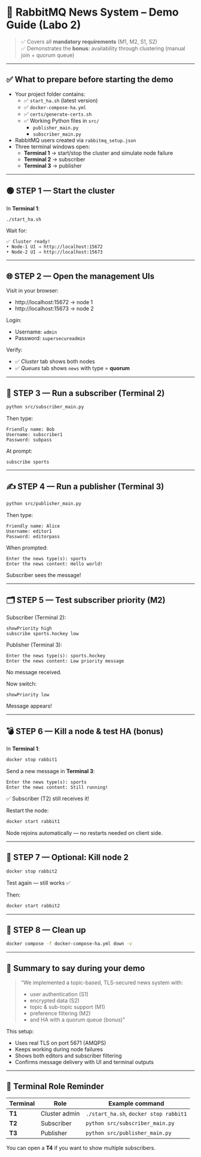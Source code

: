 # 🧪 RabbitMQ News System – Demo Guide (Labo 2)

> ✅ Covers all **mandatory requirements** (M1, M2, S1, S2)  
> ✅ Demonstrates the **bonus**: availability through clustering (manual join + quorum queue)

---

## ✅ What to prepare before starting the demo

- Your project folder contains:
  - ✅ `start_ha.sh` (latest version)
  - ✅ `docker-compose-ha.yml`
  - ✅ `certs/generate-certs.sh`
  - ✅ Working Python files in `src/`
    - `publisher_main.py`
    - `subscriber_main.py`
- RabbitMQ users created via `rabbitmq_setup.json`
- Three terminal windows open:
  - **Terminal 1** → start/stop the cluster and simulate node failure
  - **Terminal 2** → subscriber
  - **Terminal 3** → publisher

---

## 🟢 STEP 1 — Start the cluster

In **Terminal 1**:

```bash
./start_ha.sh
```

Wait for:

```
✅ Cluster ready!
• Node-1 UI → http://localhost:15672
• Node-2 UI → http://localhost:15673
```

---

## 🌐 STEP 2 — Open the management UIs

Visit in your browser:

- http://localhost:15672  → node 1
- http://localhost:15673  → node 2

Login:

- Username: `admin`
- Password: `supersecureadmin`

Verify:

- ✅ *Cluster* tab shows both nodes
- ✅ *Queues* tab shows `news` with type = **quorum**

---

## 📨 STEP 3 — Run a subscriber (Terminal 2)

```bash
python src/subscriber_main.py
```

Then type:

```
Friendly name: Bob
Username: subscriber1
Password: subpass
```

At prompt:

```
subscribe sports
```

---

## ✍️ STEP 4 — Run a publisher (Terminal 3)

```bash
python src/publisher_main.py
```

Then type:

```
Friendly name: Alice
Username: editor1
Password: editorpass
```

When prompted:

```
Enter the news type(s): sports
Enter the news content: Hello world!
```

Subscriber sees the message!

---

## 🗂 STEP 5 — Test subscriber priority (**M2**)

Subscriber (Terminal 2):

```text
showPriority high
subscribe sports.hockey low
```

Publisher (Terminal 3):

```text
Enter the news type(s): sports.hockey
Enter the news content: Low priority message
```

No message received.

Now switch:

```text
showPriority low
```

Message appears!

---

## 💣 STEP 6 — Kill a node & test HA (**bonus**)

In **Terminal 1**:

```bash
docker stop rabbit1
```

Send a new message in **Terminal 3**:

```
Enter the news type(s): sports
Enter the news content: Still running!
```

✅ Subscriber (T2) still receives it!

Restart the node:

```bash
docker start rabbit1
```

Node rejoins automatically — no restarts needed on client side.

---

## 🔁 STEP 7 — Optional: Kill node 2

```bash
docker stop rabbit2
```

Test again — still works ✅

Then:

```bash
docker start rabbit2
```

---

## 🧼 STEP 8 — Clean up

```bash
docker compose -f docker-compose-ha.yml down -v
```

---

## 💬 Summary to say during your demo

> “We implemented a topic-based, TLS-secured news system with:
> - user authentication (S1)
> - encrypted data (S2)
> - topic & sub-topic support (M1)
> - preference filtering (M2)
> - and HA with a quorum queue (bonus)”

This setup:
- Uses real TLS on port 5671 (AMQPS)
- Keeps working during node failures
- Shows both editors and subscriber filtering
- Confirms message delivery with UI and terminal outputs

---

## 🔄 Terminal Role Reminder

| Terminal | Role         | Example command                        |
|----------|--------------|----------------------------------------|
| **T1**   | Cluster admin| `./start_ha.sh`, `docker stop rabbit1` |
| **T2**   | Subscriber   | `python src/subscriber_main.py`        |
| **T3**   | Publisher    | `python src/publisher_main.py`         |

You can open a **T4** if you want to show multiple subscribers.
